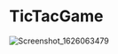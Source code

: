 # TicTacGame
![Screenshot_1626063479](https://user-images.githubusercontent.com/78466533/125230455-cb687080-e2a6-11eb-918a-59839faa1a1e.png)

